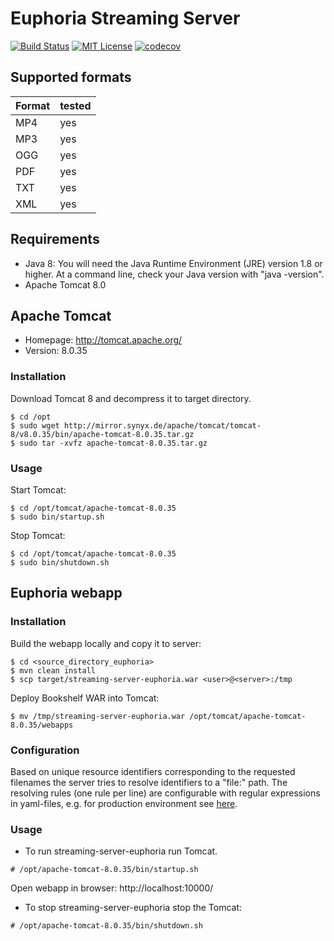 # Euphoria Streaming Server

[![Build Status](https://travis-ci.org/dbmdz/streaming-server-euphoria.svg?branch=master)](https://travis-ci.org/dbmdz/streaming-server-euphoria)
[![MIT License](https://img.shields.io/badge/license-MIT-blue.svg)](LICENSE)
[![codecov](https://codecov.io/gh/dbmdz/streaming-server-euphoria/branch/master/graph/badge.svg)](https://codecov.io/gh/dbmdz/streaming-server-euphoria)

## Supported formats

| Format | tested
| ------ | ------
| MP4    | yes
| MP3    | yes
| OGG    | yes
| PDF    | yes
| TXT    | yes
| XML    | yes


## Requirements

* Java 8: You will need the Java Runtime Environment (JRE) version 1.8 or higher. At a command line, check your Java version with "java -version".
* Apache Tomcat 8.0

## Apache Tomcat

* Homepage: http://tomcat.apache.org/
* Version: 8.0.35

### Installation

Download Tomcat 8 and decompress it to target directory.

```shell
$ cd /opt
$ sudo wget http://mirror.synyx.de/apache/tomcat/tomcat-8/v8.0.35/bin/apache-tomcat-8.0.35.tar.gz
$ sudo tar -xvfz apache-tomcat-8.0.35.tar.gz
```

### Usage

Start Tomcat:

```shell
$ cd /opt/tomcat/apache-tomcat-8.0.35
$ sudo bin/startup.sh
```

Stop Tomcat:
```shell
$ cd /opt/tomcat/apache-tomcat-8.0.35
$ sudo bin/shutdown.sh
```

## Euphoria webapp

### Installation

Build the webapp locally and copy it to server:

```shell
$ cd <source_directory_euphoria>
$ mvn clean install
$ scp target/streaming-server-euphoria.war <user>@<server>:/tmp
```

Deploy Bookshelf WAR into Tomcat:

```shell
$ mv /tmp/streaming-server-euphoria.war /opt/tomcat/apache-tomcat-8.0.35/webapps
```

### Configuration

Based on unique resource identifiers corresponding to the requested filenames the server tries to resolve identifiers to a "file:" path.
The resolving rules (one rule per line) are configurable with regular expressions in yaml-files, e.g. for production environment see [here](src/main/resources/de/digitalcollections/core/config/multiPatternResolving-PROD.yml).

### Usage

* To run streaming-server-euphoria run Tomcat.

```shell
# /opt/apache-tomcat-8.0.35/bin/startup.sh
```

Open webapp in browser: http://localhost:10000/

* To stop streaming-server-euphoria stop the Tomcat:

```shell
# /opt/apache-tomcat-8.0.35/bin/shutdown.sh
```
